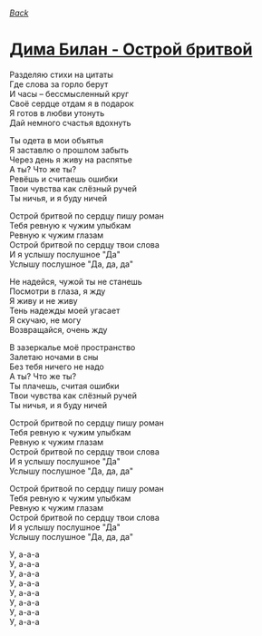 ###### [Back](../Readme.md)
# [Дима Билан - Острой бритвой](tabs.md)

Разделяю стихи на цитаты  
Где слова за горло берут  
И часы – бессмысленный круг  
Своё сердце отдам я в подарок  
Я готов в любви утонуть  
Дай немного счастья вдохнуть  

Ты одета в мои объятья  
Я заставлю о прошлом забыть  
Через день я живу на распятье  
А ты? Что же ты?  
Ревёшь и считаешь ошибки  
Твои чувства как слёзный ручей  
Ты ничья, и я буду ничей  

Острой бритвой по сердцу пишу роман  
Тебя ревную к чужим улыбкам  
Ревную к чужим глазам  
Острой бритвой по сердцу твои слова  
И я услышу послушное "Да"  
Услышу послушное "Да, да, да"  

Не надейся, чужой ты не станешь  
Посмотри в глаза, я жду  
Я живу и не живу  
Тень надежды моей угасает  
Я скучаю, не могу  
Возвращайся, очень жду  

В зазеркалье моё пространство  
Залетаю ночами в сны  
Без тебя ничего не надо  
А ты? Что же ты?  
Ты плачешь, считая ошибки  
Твои чувства как слёзный ручей  
Ты ничья, и я буду ничей  

Острой бритвой по сердцу пишу роман  
Тебя ревную к чужим улыбкам  
Ревную к чужим глазам  
Острой бритвой по сердцу твои слова  
И я услышу послушное "Да"  
Услышу послушное "Да, да, да"  

Острой бритвой по сердцу пишу роман  
Тебя ревную к чужим улыбкам  
Ревную к чужим глазам  
Острой бритвой по сердцу твои слова  
И я услышу послушное "Да"  
Услышу послушное "Да, да, да"  

У, а-а-а  
У, а-а-а  
У, а-а-а  
У, а-а-а  
У, а-а-а  
У, а-а-а  
У, а-а-а  
У, а-а-а